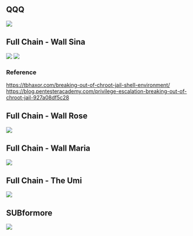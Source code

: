 ## QQQ
![](https://imgur.com/Dt5Xxvv.png)

## Full Chain - Wall Sina
![](https://imgur.com/46chRlP.png)
![](https://imgur.com/ReXrQAe.png)

### Reference
https://tbhaxor.com/breaking-out-of-chroot-jail-shell-environment/
https://blog.pentesteracademy.com/privilege-escalation-breaking-out-of-chroot-jail-927a08df5c28

## Full Chain - Wall Rose
![](https://imgur.com/ziGBXTm.png)

## Full Chain - Wall Maria
![](https://imgur.com/RMtn132.png)

## Full Chain - The Umi
![](https://imgur.com/gGAYbgQ.png)

## SUBformore
![](https://imgur.com/TRSwn2y.png)
